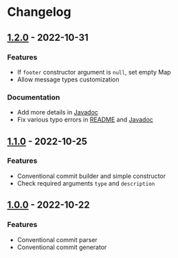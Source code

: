# Changelog

## [1.2.0] - 2022-10-31

### Features

- If `footer` constructor argument is `null`, set empty Map
- Allow message types customization

### Documentation

- Add more details in [Javadoc]
- Fix various typo errors in [README] and [Javadoc]

## [1.1.0] - 2022-10-25

### Features

- Conventional commit builder and simple constructor
- Check required arguments `type` and `description`

## [1.0.0] - 2022-10-22

### Features

- Conventional commit parser
- Conventional commit generator

[1.2.0]: https://github.com/clean-code-rocks/conventional-commit/compare/v1.1.0...v1.2.0
[1.1.0]: https://github.com/clean-code-rocks/conventional-commit/compare/v1.0.0...v1.1.0
[1.0.0]: https://github.com/clean-code-rocks/conventional-commit/releases/tag/v1.0.0

[Javadoc]: https://javadoc.io/doc/rocks.cleancode/conventional-commit
[README]: https://github.com/clean-code-rocks/conventional-commit#readme
